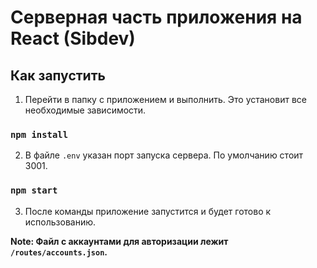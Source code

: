 # Серверная часть приложения на React (Sibdev)

## Как запустить

1) Перейти в папку с приложением и выполнить. Это установит все необходимые зависимости. 

### `npm install`

2) В файле `.env` указан порт запуска сервера. По умолчанию стоит 3001. 

### `npm start`

3) После команды приложение запустится и будет готово к использованию. 

**Note: Файл с аккаунтами для авторизации лежит `/routes/accounts.json`.**